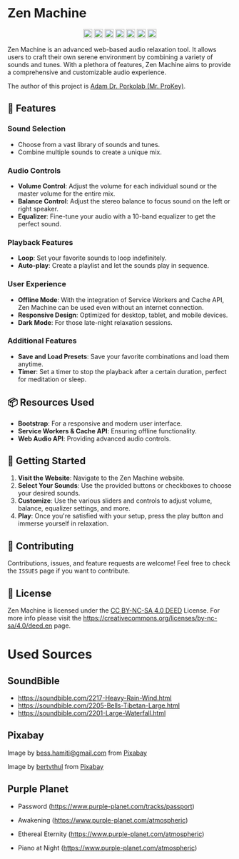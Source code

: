 # Zen Machine

<p align="center">
    <a href="https://www.typescriptlang.org/"><img height="20" src="https://img.shields.io/badge/built_with-HTML-orange.svg?logo=html5" alt="Built with HTML"></a>
    <a href="https://developer.mozilla.org/en-US/docs/Web/CSS"><img height="20" src="https://img.shields.io/badge/built_with-CSS-blue.svg?logo=css3" alt="Built with CSS"></a>
    <a href="https://developer.mozilla.org/en-US/docs/Web/JavaScript"><img height="20" src="https://img.shields.io/badge/built_with-JavaScript-yellow.svg?logo=javascript" alt="Built with JavaScript"></a>
    <a href="https://getbootstrap.com/"><img height="20" src="https://img.shields.io/badge/built_with-Bootstrap-7952b3.svg?logo=bootstrap" alt="Built with Bootstrap"></a>
    <a href="https://jquery.com/"><img height="20" src="https://img.shields.io/badge/built_with-jQuery-0769AD.svg?logo=jquery" alt="Built with jQuery"></a>
    <a href="https://code.visualstudio.com/"><img height="20" src="https://img.shields.io/badge/developed_in-VS_Code-007acc.svg?logo=visual-studio-code" alt="Developed in VS Code"></a>
    <a href="./LICENSE"><img height="20" src="https://img.shields.io/badge/license-Creative_Commons-blue.svg?logo=creative-commons" alt="License"></a>
</p>

Zen Machine is an advanced web-based audio relaxation tool. It allows users to craft their own serene environment by combining a variety of sounds and tunes. With a plethora of features, Zen Machine aims to provide a comprehensive and customizable audio experience.

The author of this project is [Adam Dr. Porkolab (Mr. ProKey)](https://www.prokey.dev).

## 🌟 Features

### Sound Selection

- Choose from a vast library of sounds and tunes.
- Combine multiple sounds to create a unique mix.

### Audio Controls

- **Volume Control**: Adjust the volume for each individual sound or the master volume for the entire mix.
- **Balance Control**: Adjust the stereo balance to focus sound on the left or right speaker.
- **Equalizer**: Fine-tune your audio with a 10-band equalizer to get the perfect sound.

### Playback Features

- **Loop**: Set your favorite sounds to loop indefinitely.
- **Auto-play**: Create a playlist and let the sounds play in sequence.

### User Experience

- **Offline Mode**: With the integration of Service Workers and Cache API, Zen Machine can be used even without an internet connection.
- **Responsive Design**: Optimized for desktop, tablet, and mobile devices.
- **Dark Mode**: For those late-night relaxation sessions.

### Additional Features

- **Save and Load Presets**: Save your favorite combinations and load them anytime.
- **Timer**: Set a timer to stop the playback after a certain duration, perfect for meditation or sleep.

## 📦 Resources Used

- **Bootstrap**: For a responsive and modern user interface.
- **Service Workers & Cache API**: Ensuring offline functionality.
- **Web Audio API**: Providing advanced audio controls.

## 🚀 Getting Started

1. **Visit the Website**: Navigate to the Zen Machine website.
2. **Select Your Sounds**: Use the provided buttons or checkboxes to choose your desired sounds.
3. **Customize**: Use the various sliders and controls to adjust volume, balance, equalizer settings, and more.
4. **Play**: Once you're satisfied with your setup, press the play button and immerse yourself in relaxation.

## 🤝 Contributing

Contributions, issues, and feature requests are welcome! Feel free to check the `ISSUES` page if you want to contribute.

## 📜 License

Zen Machine is licensed under the [CC BY-NC-SA 4.0 DEED](https://creativecommons.org/licenses/by-nc-sa/4.0/deed.en) License. For more info please visit the https://creativecommons.org/licenses/by-nc-sa/4.0/deed.en page.

# Used Sources

## SoundBible

- https://soundbible.com/2217-Heavy-Rain-Wind.html
- https://soundbible.com/2205-Bells-Tibetan-Large.html
- https://soundbible.com/2201-Large-Waterfall.html

## Pixabay

Image by <a href="https://pixabay.com/users/bessi-909086/?utm_source=link-attribution&utm_medium=referral&utm_campaign=image&utm_content=736885">bess.hamiti@gmail.com</a> from <a href="https://pixabay.com//?utm_source=link-attribution&utm_medium=referral&utm_campaign=image&utm_content=736885">Pixabay</a>

Image by <a href="https://pixabay.com/users/bertvthul-1134851/?utm_source=link-attribution&utm_medium=referral&utm_campaign=image&utm_content=815297">bertvthul</a> from <a href="https://pixabay.com//?utm_source=link-attribution&utm_medium=referral&utm_campaign=image&utm_content=815297">Pixabay</a>

## Purple Planet

- Password (https://www.purple-planet.com/tracks/passport)

- Awakening (https://www.purple-planet.com/atmospheric)

- Ethereal Eternity (https://www.purple-planet.com/atmospheric)

- Piano at Night (https://www.purple-planet.com/atmospheric)
